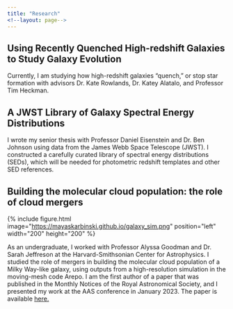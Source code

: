 ```yaml
---
title: "Research"
<!--layout: page-->
---
```

## Using Recently Quenched High-redshift Galaxies to Study Galaxy Evolution
Currently, I am studying how high-redshift galaxies “quench,” or stop star formation with advisors Dr. Kate Rowlands, Dr. Katey Alatalo, and Professor Tim Heckman.

## A JWST Library of Galaxy Spectral Energy Distributions
I wrote my senior thesis with Professor Daniel Eisenstein and Dr. Ben Johnson using data from the James Webb Space Telescope (JWST). I constructed a carefully curated library of spectral energy distributions (SEDs), which will be needed for photometric redshift templates and other SED references.

## Building the molecular cloud population: the role of cloud mergers

{% include figure.html image="https://mayaskarbinski.github.io/galaxy_sim.png" position="left" width="200" height="200" %}

As an undergraduate, I worked with Professor Alyssa Goodman and Dr. Sarah Jeffreson at the Harvard-Smithsonian Center for Astrophysics. I studied the role of mergers in building the molecular cloud population of a Milky Way-like galaxy, using outputs from a high-resolution simulation in the moving-mesh code Arepo. <!-- The influence of mergers has mostly been studied in the context of triggered star formation. However, the “slow” mergers seen in our simulation are too slow to cause such shockwaves, and therefore have not been studied as extensively. I found that the major effect of these mergers is to aggregate molecular mass into higher-mass clouds with higher densities, higher internal velocity dispersions, and higher instantaneous star formation efficiencies than their unmerged, lower-mass precursors. + text + --> I am the first author of a paper that was published in the Monthly Notices of the Royal Astronomical Society, and I presented my work at the AAS conference in January 2023. The paper is available [here.](https://ui.adsabs.harvard.edu/abs/2023MNRAS.519.1887S/abstract)
